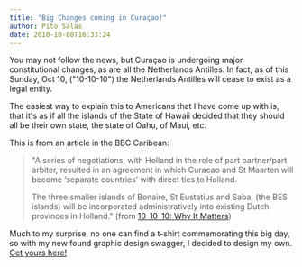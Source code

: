 ```yaml
---
title: "Big Changes coming in Curaçao!"
author: Pito Salas
date: 2010-10-08T16:33:24
---
```




You may not follow the news, but Curaçao is undergoing major constitutional
changes, as are all the Netherlands Antilles. In fact, as of this Sunday, Oct
10, ("10-10-10") the Netherlands Antilles will cease to exist as a legal
entity.

The easiest way to explain this to Americans that I have come up with is, that
it's as if all the islands of the State of Hawaii decided that they should all
be their own state, the state of Oahu, of Maui, etc.

This is from an article in the BBC Caribean:

> "A series of negotiations, with Holland in the role of part partner/part
> arbiter, resulted in an agreement in which Curacao and St Maarten will
> become ‘separate countries’ with direct ties to Holland.
>
> The three smaller islands of Bonaire, St Eustatius and Saba, (the BES
> islands) will be incorporated administratively into existing Dutch provinces
> in Holland." (from [10-10-10: Why It
> Matters](<http://www.bbc.co.uk/caribbean/news/story/2010/10/101006_10-10-10.shtml>))

Much to my surprise, no one can find a t-shirt commemorating this big day, so
with my new found graphic design swagger, I decided to design my own. [Get
yours here!](<http://pito.spreadshirt.com/>)



